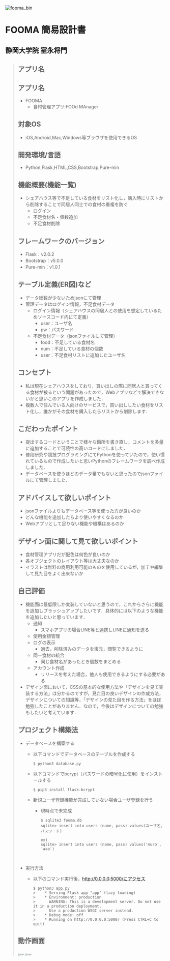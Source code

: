 ![fooma_bin](./README.assets/fooma_bin.png)



# FOOMA 簡易設計書

## 静岡大学院 室永将門



> ## アプリ名
>
> 
> ## アプリ名
>
> - FOOMA
>   - 食材管理アプリ:FOOd MAnager
>
>
>
> ## 対象OS
>
> - iOS,Android,Mac,Windows等ブラウザを使用できるOS
>
>
>
> ## 開発環境/言語
>
> - Python,Flask,HTML,CSS,Bootstrap,Pure-min
>
>
>
> ## 機能概要(機能一覧)
>
> - シェアハウス等で不足している食材をリスト化し，購入時にリストから削除することで同居人同士での食材の重複を防ぐ
>   - ログイン
>   - 不足食材名・個数追加
>   - 不足食材削除
>
>
>
> ## フレームワークのバージョン
>
> - Flask：v2.0.2
> - Bootstrap：v5.0.0
> - Pure-min：v1.0.1
>
>
>
> ## テーブル定義(ER図)など
>
> - データ総数が少ないためjsonにて管理
> - 管理データはログイン情報，不足食材データ
>   - ログイン情報（シェアハウスの同居人との使用を想定しているためソースコード内にて定義）
>     - user：ユーザ名
>     - pw：パスワード
>   - 不足食材データ（jsonファイルにて管理）
>     - food：不足している食材名
>     - num：不足している食材の個数
>     - user：不足食材リストに追加したユーザ名
>
>
>
> ## コンセプト
>
> - 私は現在シェアハウスをしており，買い出しの際に同居人と買ってくる食材が被るという問題があったので，Webアプリなどで解決できないかと思いこのアプリを作成しました．
> - 複数人で住んでいる人向けのサービスで，買い出ししたい食材をリスト化し，誰かがその食材を購入したらリストから削除します．
>
>
>
> ## こだわったポイント
>
> - 提出するコードということで様々な箇所を書き直し，コメントを多量に追加することで可読性の高いコードにしました．
> - 普段研究や競技プログラミングにてPythonを使っていたので，使い慣れているもので作成したいと思いPythonのフレームワークを調べ作成しました．
> - データベースを使うほどのデータ量でもないと思ったのでjsonファイルにて管理しました．
>
>
>
> ## アドバイスして欲しいポイント
>
> - jsonファイルよりもデータベース等を使った方が良いのか
> - どんな機能を追加したらより使いやすくなるのか
> - Webアプリとして足りない機能や機構はあるのか
>
>
>
> ## デザイン面に関して見て欲しいポイント
>
> - 食材管理アプリだが配色は何色が良いのか
> - 各オブジェクトのレイアウト等は大丈夫なのか
> - イラストは無料の商用利用可能のものを使用しているが，加工や編集して見た目をよく出来ないか
>
>
>
> ## 自己評価
>
> - 機能面は最低限しか実装していないと思うので，これからさらに機能を追加しブラッシュアップしたいです．具体的には以下のような機能を追加したいと思っています．
>   - 通知
>     - スマホアプリの場合LINE等と連携しLINEに通知を送る
>   - 使用金額管理
>   - ログの表示
>     - 過去，削除済みのデータを復元，閲覧できるように
>   - 同一食材の統合
>     - 同じ食材名があったとき個数をまとめる
>   - アカウント作成
>     - リリースを考えた場合，他人も使用できるようにする必要がある
> - デザイン面において，CSSの基本的な使用方法や「デザインを見て実装する方法」は分かるのですが，見た目の良いデザインの作成方法，デザインについての知識等，「デザインの見た目を作る方法」をほぼ勉強したことがありません．なので，今後はデザインについての勉強もしたいと考えています．
>
>
>
> ## プロジェクト構築法
>
> - データベースを構築する
>
>   - 以下コマンドでデータベースのテーブルを作成する
>
>     ```
>     $ python3 database.py
>     ```
>
>
>
>   - 以下コマンドでbcrypt（パスワードの暗号化に使用）をインストールする
>
>     ```
>     $ pip3 install flask-bcrypt
>     ```
>
>
>
>   - 新規ユーザ登録機能が完成していない場合ユーザ登録を行う
>
>     - 現時点で未完成
>
>       ```
>       $ sqlite3 fooma.db
>       sqlite> insert into users (name, pass) values(ユーザ名, パスワード)
>
>       ex)
>       sqlite> insert into users (name, pass) values('muro', 'aaa')
>
>
>
> - 実行方法
>
>   - 以下のコマンド実行後，http://0.0.0.0:5000/にアクセス
>
>   	```
>   	$ python3 app.py
>   	>    * Serving Flask app "app" (lazy loading)
>   	>    * Environment: production
>   	>      WARNING: This is a development server. Do not use it in a production deployment.
>   	>      Use a production WSGI server instead.
>   	>    * Debug mode: off
>   	>    * Running on http://0.0.0.0:5000/ (Press CTRL+C to quit)
>   	```
>
>
>
>
> ## 動作画面
>
> <img src="./README.assets/login.png" alt="login" style="zoom:40%;" />
>
>
>
> <img src="./README.assets/main.png" alt="main " style="zoom:40%;" />

